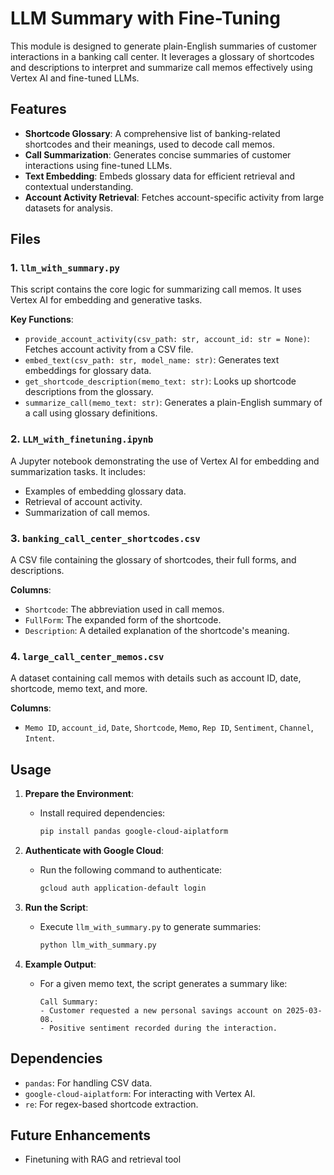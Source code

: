 # LLM Summary with Fine-Tuning

This module is designed to generate plain-English summaries of customer interactions in a banking call center. It leverages a glossary of shortcodes and descriptions to interpret and summarize call memos effectively using Vertex AI and fine-tuned LLMs.

## Features

- **Shortcode Glossary**: A comprehensive list of banking-related shortcodes and their meanings, used to decode call memos.
- **Call Summarization**: Generates concise summaries of customer interactions using fine-tuned LLMs.
- **Text Embedding**: Embeds glossary data for efficient retrieval and contextual understanding.
- **Account Activity Retrieval**: Fetches account-specific activity from large datasets for analysis.

## Files

### 1. `llm_with_summary.py`
This script contains the core logic for summarizing call memos. It uses Vertex AI for embedding and generative tasks.

**Key Functions**:
- `provide_account_activity(csv_path: str, account_id: str = None)`: Fetches account activity from a CSV file.
- `embed_text(csv_path: str, model_name: str)`: Generates text embeddings for glossary data.
- `get_shortcode_description(memo_text: str)`: Looks up shortcode descriptions from the glossary.
- `summarize_call(memo_text: str)`: Generates a plain-English summary of a call using glossary definitions.

### 2. `LLM_with_finetuning.ipynb`
A Jupyter notebook demonstrating the use of Vertex AI for embedding and summarization tasks. It includes:
- Examples of embedding glossary data.
- Retrieval of account activity.
- Summarization of call memos.

### 3. `banking_call_center_shortcodes.csv`
A CSV file containing the glossary of shortcodes, their full forms, and descriptions.

**Columns**:
- `Shortcode`: The abbreviation used in call memos.
- `FullForm`: The expanded form of the shortcode.
- `Description`: A detailed explanation of the shortcode's meaning.

### 4. `large_call_center_memos.csv`
A dataset containing call memos with details such as account ID, date, shortcode, memo text, and more.

**Columns**:
- `Memo ID`, `account_id`, `Date`, `Shortcode`, `Memo`, `Rep ID`, `Sentiment`, `Channel`, `Intent`.

## Usage

1. **Prepare the Environment**:
   - Install required dependencies:
     ```bash
     pip install pandas google-cloud-aiplatform
     ```

2. **Authenticate with Google Cloud**:
   - Run the following command to authenticate:
     ```bash
     gcloud auth application-default login
     ```

3. **Run the Script**:
   - Execute `llm_with_summary.py` to generate summaries:
     ```bash
     python llm_with_summary.py
     ```

4. **Example Output**:
   - For a given memo text, the script generates a summary like:
     ```
     Call Summary:
     - Customer requested a new personal savings account on 2025-03-08.
     - Positive sentiment recorded during the interaction.
     ```

## Dependencies

- `pandas`: For handling CSV data.
- `google-cloud-aiplatform`: For interacting with Vertex AI.
- `re`: For regex-based shortcode extraction.

## Future Enhancements

- Finetuning with RAG and retrieval tool
